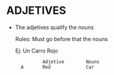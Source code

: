 
# ADJETIVES

- The adjetives qualify the nouns

    Rules: Must go before that the nouns

    Ej: Un Carro Rojo
                
                Adjetive        Nouns             
        A       Red             Car
